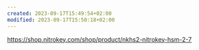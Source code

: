 ```yaml
---
created: 2023-09-17T15:49:54+02:00
modified: 2023-09-17T15:50:18+02:00
---
```


https://shop.nitrokey.com/shop/product/nkhs2-nitrokey-hsm-2-7
